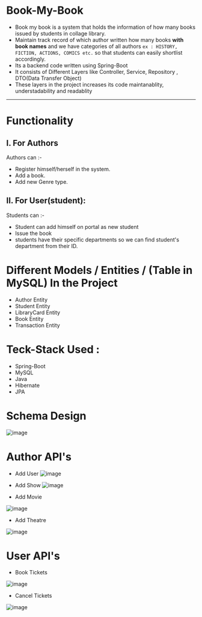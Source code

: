 # Book-My-Book


* Book my book is a system that holds the information of how many books issued by students in collage library.
* Maintain track record of which author written how many books **with book names** and we have categories of all authors
  `ex : HISTORY, FICTION, ACTIONS, COMICS etc.` so that students can easily shortlist accordingly.
* Its a backend code written using Spring-Boot
* It consists of Different Layers like Controller, Service, Repository , DTO(Data Transfer Object)
* These layers in the project increases its code maintanablity, understadability and readablity

___
# Functionality


## I. For Authors
 Authors can :-
- Register himself/herself in the system.
- Add a book.
- Add new Genre type.


## II. For User(student):
  Students can :-
- Student can add himself on portal as new student 
- Issue the book
- students have their specific departments so we can find student's department from their ID.



# Different Models / Entities / (Table in MySQL) In the Project
- Author Entity
- Student Entity
- LibraryCard Entity
- Book Entity
- Transaction Entity


# Teck-Stack Used :
- Spring-Boot
- MySQL
- Java
- Hibernate
- JPA

# Schema Design
![image](https://github.com/Shantanu-pawar/Book-My-Book/assets/87530022/3de6a49a-ce8e-45f0-9eb8-abb991bd1a22)


# Author API's

- Add User
 ![image](https://user-images.githubusercontent.com/98727328/223327105-8e999e60-3d65-4213-929c-46b076fab284.png)


- Add Show
 ![image](https://user-images.githubusercontent.com/98727328/223327113-8baf2186-4db1-44bd-8b62-dc7cee182b55.png)


- Add Movie



 ![image](https://user-images.githubusercontent.com/98727328/223327119-e59ed20f-27d3-4acf-8337-b176b1391e8c.png)

- Add Theatre



 ![image](https://user-images.githubusercontent.com/98727328/223327125-4a68bf4d-99a6-4980-b23f-36f35070280a.png)


# User API's

- Book Tickets




![image](https://user-images.githubusercontent.com/98727328/223647561-1b17960c-30d0-469f-a47a-c0275391c5db.png)

- Cancel Tickets




![image](https://user-images.githubusercontent.com/98727328/223647671-f26e013b-e8f1-4e8d-9ef4-67771c1e9192.png)
